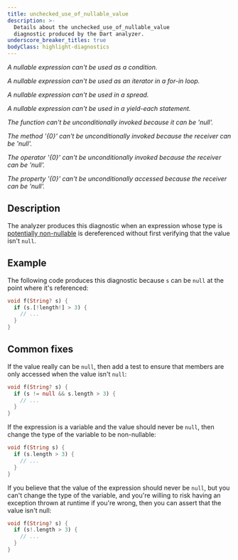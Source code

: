 ```yaml
---
title: unchecked_use_of_nullable_value
description: >-
  Details about the unchecked_use_of_nullable_value
  diagnostic produced by the Dart analyzer.
underscore_breaker_titles: true
bodyClass: highlight-diagnostics
---
```


_A nullable expression can't be used as a condition._

_A nullable expression can't be used as an iterator in a for-in loop._

_A nullable expression can't be used in a spread._

_A nullable expression can't be used in a yield-each statement._

_The function can't be unconditionally invoked because it can be 'null'._

_The method '{0}' can't be unconditionally invoked because the receiver can be 'null'._

_The operator '{0}' can't be unconditionally invoked because the receiver can be 'null'._

_The property '{0}' can't be unconditionally accessed because the receiver can be 'null'._

## Description

The analyzer produces this diagnostic when an expression whose type is
[potentially non-nullable][] is dereferenced without first verifying that
the value isn't `null`.

## Example

The following code produces this diagnostic because `s` can be `null` at
the point where it's referenced:

```dart
void f(String? s) {
  if (s.[!length!] > 3) {
    // ...
  }
}
```

## Common fixes

If the value really can be `null`, then add a test to ensure that members
are only accessed when the value isn't `null`:

```dart
void f(String? s) {
  if (s != null && s.length > 3) {
    // ...
  }
}
```

If the expression is a variable and the value should never be `null`, then
change the type of the variable to be non-nullable:

```dart
void f(String s) {
  if (s.length > 3) {
    // ...
  }
}
```

If you believe that the value of the expression should never be `null`, but
you can't change the type of the variable, and you're willing to risk
having an exception thrown at runtime if you're wrong, then you can assert
that the value isn't null:

```dart
void f(String? s) {
  if (s!.length > 3) {
    // ...
  }
}
```

[potentially non-nullable]: /resources/glossary#potentially-non-nullable
